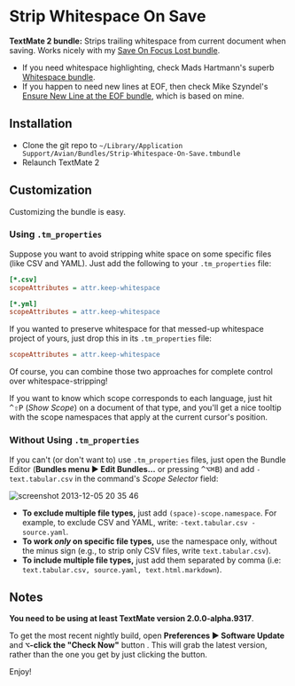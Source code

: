 # Strip Whitespace On Save

**TextMate 2 bundle:** Strips trailing whitespace from current document when saving. Works nicely with my [Save On Focus Lost bundle][bomberstudios__Save-On-Focus-Lost.tmbundle]. 

- If you need whitespace highlighting, check Mads Hartmann's superb [Whitespace bundle][mads379__Whitespace.tmbundle]. 
- If you happen to need new lines at EOF, then check Mike Szyndel's [Ensure New Line at the EOF bundle][hajder__Ensure-New-Line-at-the-EOF.tmbundle], which is based on mine.

[bomberstudios__Save-On-Focus-Lost.tmbundle]:  https://github.com/bomberstudios/Save-On-Focus-Lost.tmbundle
[mads379__Whitespace.tmbundle]:                https://github.com/mads379/Whitespace.tmbundle
[hajder__Ensure-New-Line-at-the-EOF.tmbundle]: https://github.com/hajder/Ensure-New-Line-at-the-EOF.tmbundle


## Installation

- Clone the git repo to  `~/Library/Application Support/Avian/Bundles/Strip-Whitespace-On-Save.tmbundle`
- Relaunch TextMate 2


## Customization

Customizing the bundle is easy.


### Using `.tm_properties`

Suppose you want to avoid stripping white space on some specific files (like CSV and YAML). Just add the following to your `.tm_properties` file:

```ini
[*.csv]
scopeAttributes = attr.keep-whitespace

[*.yml]
scopeAttributes = attr.keep-whitespace
```

If you wanted to preserve whitespace for that messed-up whitespace project of yours, just drop this in its `.tm_properties` file:

```ini
scopeAttributes = attr.keep-whitespace
```

Of course, you can combine those two approaches for complete control over whitespace-stripping!

If you want to know which scope corresponds to each language, just hit <kbd>^⇧P</kbd> (*Show Scope*) on a document of that type, and you'll get a nice tooltip with the scope namespaces that apply at the current cursor's position.


### Without Using `.tm_properties`

If you can't (or don't want to) use `.tm_properties` files, just open the Bundle Editor (**Bundles menu ▶︎ Edit Bundles...** or pressing <kbd>^⌥⌘B</kbd>) and add `-text.tabular.csv` in the command's *Scope Selector* field:

![screenshot 2013-12-05 20 35 46](https://f.cloud.github.com/assets/3832/1686305/20f9cb7e-5de5-11e3-8b76-1c09d9e40137.png)

- **To exclude multiple file types,** just add `(space)-scope.namespace`. 
  For example, to exclude CSV and YAML, write: `-text.tabular.csv -source.yaml`.
- **To work _only_ on specific file types,** use the namespace only, without the minus sign (e.g., to strip only CSV files, write `text.tabular.csv`). 
- **To include multiple file types,** just add them separated by comma (i.e: `text.tabular.csv, source.yaml, text.html.markdown`).


## Notes

**You need to be using at least TextMate version 2.0.0-alpha.9317**. 

To get the most recent nightly build, open **Preferences ▶︎ Software Update** and **<kbd>⌥</kbd>-click the "Check Now"** button . This will grab the latest version, rather than the one you get by just clicking the button.

Enjoy!
